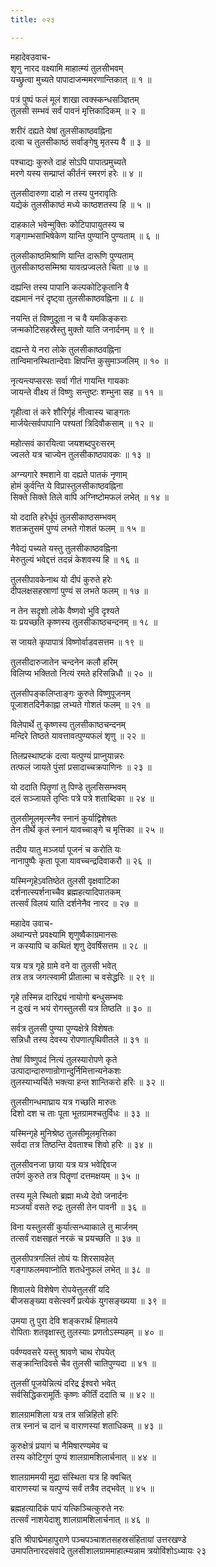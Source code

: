 ```yaml
---
title: ०२३

---
```

महादेवउवाच-  
शृणु नारद वक्ष्यामि माहात्म्यं तुलसीभवम्  
यच्छ्रुत्वा मुच्यते पापादाजन्ममरणान्तिकात् ॥ १ ॥


पत्रं पुष्पं फलं मूलं शाखा त्वक्स्कन्धसञ्ज्ञितम्  
तुलसी सम्भवं सर्वं पावनं मृत्तिकादिकम् ॥ २ ॥


शरीरं दह्यते येषां तुलसीकाष्ठवह्निना  
दत्वा च तुलसीकाष्ठं सर्वाङ्गेषु मृतस्य वै ॥ ३ ॥


पश्चाद्यः कुरुते दाहं सोऽपि पापात्प्रमुच्यते  
मरणे यस्य सम्प्राप्तं कीर्तनं स्मरणं हरेः ॥ ४ ॥


तुलसीदारुणा दाहो न तस्य पुनरावृतिः  
यद्येकं तुलसीकाष्ठं मध्ये काष्ठशतस्य हि ॥ ५ ॥


दाहकाले भवेन्मुक्तिः कोटिपापायुतस्य च  
गङ्गाम्भसाभिषेकेण यान्ति पुण्यानि पुण्यताम् ॥ ६ ॥


तुलसीकाष्ठमिश्राणि यान्ति दारूणि पुण्यताम्  
तुलसीकाष्ठसम्मिश्रा यावत्प्रज्वलते चिता ॥ ७ ॥


दह्यन्ति तस्य पापानि कल्पकोटिकृतानि वै  
दह्यमानं नरं दृष्ट्वा तुलसीकाष्ठवह्निना ॥ ८ ॥


नयन्ति तं विष्णुदूता न च वै यमकिङ्कराः  
जन्मकोटिसहस्रैस्तु मुक्तो याति जनार्दनम् ॥ ९ ॥


दह्यन्ते ये नरा लोके तुलसीकाष्ठवह्निना  
तान्विमानस्थितान्देवाः क्षिपन्ति कुसुमाञ्जलिम् ॥ १० ॥


नृत्यन्त्यप्सरसः सर्वा गीतं गायन्ति गायकाः  
जायन्ते वीक्ष्य तं विष्णुः सन्तुष्टः शम्भुना सह ॥ ११ ॥


गृहीत्वा तं करे शौरिर्गृहं नीत्वास्य चाङ्गतः  
मार्जयेत्सर्वपापानि पश्यतां त्रिदिवौकसाम् ॥ १२ ॥


महोत्सवं कारयित्वा जयशब्दपुरःसरम्  
ज्वलते यत्र चाज्येन तुलसीकाष्ठपावकः ॥ १३ ॥


अग्न्यगारे श्मशाने वा दह्यते पातकं नृणाम्  
होमं कुर्वन्ति ये विप्रास्तुलसीकाष्ठवह्निना  
सिक्ते सिक्ते तिले वापि अग्निष्टोमफलं लभेत् ॥ १४ ॥


यो ददाति हरेर्धूपं तुलसीकाष्ठसम्भवम्  
शतक्रतुसमं पुण्यं लभते गोशतं फलम् ॥ १५ ॥


नैवेद्यं पच्यते यस्तु तुलसीकाष्ठवह्निना  
मेरुतुल्यं भवेद्दत्तं तदन्नं केशवस्य हि ॥ १६ ॥


तुलसीपावकेनाथ यो दीपं कुरुते हरेः  
दीपलक्षसहस्राणां पुण्यं स लभते फलम् ॥ १७ ॥


न तेन सदृशो लोके वैष्णवो भुवि दृश्यते  
यः प्रयच्छति कृष्णस्य तुलसीकाष्ठचन्दनम् ॥ १८ ॥


स जायते कृपापात्रं विष्णोर्वाडवसत्तम ॥ १९ ॥


तुलसीदारुजातेन चन्दनेन कलौ हरिम्  
विलिप्य भक्तितो नित्यं रमते हरिसन्निधौ ॥ २० ॥


तुलसीपङ्कलिप्ताङ्गः कुरुते विष्णुपूजनम्  
पूजाशतदिनैकाह्ना लभ्यते गोशतं फलम् ॥ २१ ॥


विलेपार्थे तु कृष्णस्य तुलसीकाष्ठचन्दनम्  
मन्दिरे तिष्ठते यावत्तावत्पुण्यफलं शृणु ॥ २२ ॥


तिलप्रस्थाष्टकं दत्वा यत्पुण्यं प्राप्नुयान्नरः  
तत्फलं जायते पुंसां प्रसादाच्चक्रपाणिनः ॥ २३ ॥


यो ददाति पितॄणां तु पिण्डे तुलसिसम्भवम्  
दलं सञ्जायते तृप्तिः पत्रे पत्रे शताब्दिका ॥ २४ ॥


तुलसीमूलमृत्स्नैव स्नानं कुर्याद्विशेषतः  
तेन तीर्थे कृतं स्नानं यावच्चाङ्गे च मृत्तिका ॥ २५ ॥


तदीय यातु मञ्जर्या पूजनं च करोति यः  
नानापुष्पैः कृता पूजा यावच्चन्द्रदिवाकरौ ॥ २६ ॥


यस्मिन्गृहेऽवतिष्ठेत तुलसी वृक्षवाटिका  
दर्शनात्स्पर्शनाच्चैव ब्रह्महत्यादिपातकम्  
तत्सर्वं विलयं याति दर्शनेनैव नारद ॥ २७ ॥


महादेव उवाच-  
अथान्यत्ते प्रवक्ष्यामि शृणुष्वैकाग्रमानसः  
न कस्यापि च कथितं शृणु देवर्षिसत्तम ॥ २८ ॥


यत्र यत्र गृहे ग्रामे वने वा तुलसी भवेत्  
तत्र तत्र जगत्स्वामी प्रीतात्मा च वसेद्धरिः ॥ २९ ॥


गृहे तस्मिन्न दारिद्र्यं नायोगो बन्धुसम्भवः  
न दुःखं न भयं रोगस्तुलसी यत्र तिष्ठति ॥ ३० ॥


सर्वत्र तुलसी पुण्या पुण्यक्षेत्रे विशेषतः  
सन्निधौ तस्य देवस्य रोपणात्पृथिवीतले ॥ ३१ ॥


तेषां विष्णुपदं नित्यं तुलस्यारोपणे कृते  
उत्पादान्दारुणान्रोगान्दुर्निमित्तान्यनेकशः  
तुलस्याभ्यर्चिते भक्त्या हन्त शान्तिकरो हरिः ॥ ३२ ॥


तुलसीगन्धमाघ्राय यत्र गच्छति मारुतः  
दिशो दश च ताः पूता भूतग्रामश्चतुर्विधः ॥ ३३ ॥


यस्मिन्गृहे मुनिश्रेष्ठ तुलसीमूलमृत्तिका  
सर्वदा तत्र तिष्ठन्ति देवताश्च शिवो हरिः ॥ ३४ ॥


तुलसीवनजा छाया यत्र यत्र भवेद्दिवज  
तर्पणं कुरुते तत्र पितॄणां दत्तमक्षयम् ॥ ३५ ॥


तस्य मूले स्थितो ब्रह्मा मध्ये देवो जनार्दनः  
मञ्जर्यां वसते रुद्रः तुलसी तेन पावनी ॥ ३६ ॥


विना यस्तुलसीं कुर्यात्सन्ध्याकाले तु मार्जनम्  
तत्सर्वं राक्षसहृतं नरकं च प्रयच्छति ॥ ३७ ॥


तुलसीपत्रगलितं तोयं यः शिरसावहेत्  
गङ्गाफलमवाप्नोति शतधेनुफलं लभेत् ॥ ३८ ॥


शिवालये विशेषेण रोपयेत्तुलसीं यदि  
बीजसङ्ख्या वसेत्स्वर्गे प्रत्येकं युगसङ्ख्यया ॥ ३९ ॥


उमया तु पुरा देवि शङ्करार्थं हिमालये  
रोपिताः शतवृक्षास्तु तुलस्याः प्रणतोऽस्म्यहम् ॥ ४० ॥


पर्वण्यवसरे यस्तु श्रावणे चाथ रोपयेत्  
सङ्क्रान्तिदिवसे चैव तुलसी चातिपुण्यदा ॥ ४१ ॥


तुलसीं पूजयेन्नित्यं दरिद्र ईश्वरो भवेत्  
सर्वसिद्धिकरामूर्तिः कृष्णः कीर्तिं ददाति च ॥ ४२ ॥


शालग्रामशिला यत्र तत्र सन्निहितो हरिः  
तत्र स्नानं च दानं च वाराणस्यां शताधिकम् ॥ ४३ ॥


कुरुक्षेत्रं प्रयागं च नैमिषारण्यमेव च  
तस्य कोटिगुणं पुण्यं शालग्रामशिलार्चनात् ॥ ४४ ॥


शालग्राममयी मुद्रा संस्थिता यत्र हि क्वचित्  
वाराणस्यां च यत्पुण्यं सर्वं तत्रैव तद्भवेत् ॥ ४५ ॥


ब्रह्महत्यादिकं पापं यत्किञ्चित्कुरुते नरः  
तत्सर्वं नाशयेदाशु शालग्रामशिलार्चनात् ॥ ४६ ॥


इति श्रीपाद्मेमहापुराणे पञ्चपञ्चाशतसहस्रसंहितायां उत्तरखण्डे  
उमापतिनारदसंवादे तुलसीशालग्राममाहात्म्यन्नाम त्रयोविंशोऽध्यायः २३